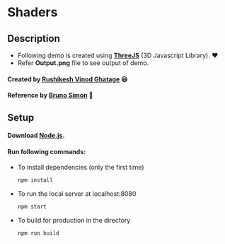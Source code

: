 # Shaders
## Description
* Following demo is created using **[ThreeJS](https://threejs.org/)** (3D Javascript Library). :heart:
* Refer **Output.png** file to see output of demo.
#### Created by [Rushikesh Vinod Ghatage](https://www.linkedin.com/in/rushikesh-ghatage-477489222/) :smiley:
#### Reference by [Bruno Simon](https://www.linkedin.com/in/simonbruno77/) :crown:
## Setup
#### Download [Node.js](https://nodejs.org/en/download/).
#### Run following commands:

* To install dependencies (only the first time)
  ``` bash
  npm install
  ```
* To run the local server at localhost:8080
  ``` bash
  npm start
  ```
* To build for production in the directory
  ``` bash
  npm run build
  ```
  